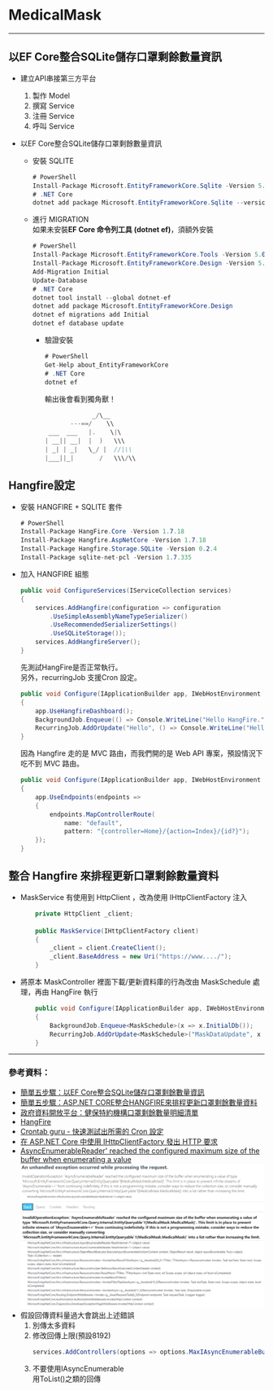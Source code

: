 # MedicalMask
- - -

## 以EF Core整合SQLite儲存口罩剩餘數量資訊  

* 建立API串接第三方平台
    1. 製作 Model
    2. 撰寫 Service
    3. 注冊 Service
    4. 呼叫 Service

* 以EF Core整合SQLite儲存口罩剩餘數量資訊
    * 安裝 SQLITE  
        ```csharp
        # PowerShell
        Install-Package Microsoft.EntityFrameworkCore.Sqlite -Version 5.0.1
        # .NET Core
        dotnet add package Microsoft.EntityFrameworkCore.Sqlite --version 5.0.1
        ```
    * 進行 MIGRATION  
        如果未安裝**EF Core 命令列工具 (dotnet ef)**，須額外安裝
        ```csharp
        # PowerShell
        Install-Package Microsoft.EntityFrameworkCore.Tools -Version 5.0.1
        Install-Package Microsoft.EntityFrameworkCore.Design -Version 5.0.1
        Add-Migration Initial
        Update-Database
        # .NET Core
        dotnet tool install --global dotnet-ef
        dotnet add package Microsoft.EntityFrameworkCore.Design
        dotnet ef migrations add Initial
        dotnet ef database update
        ```
        * 驗證安裝
            ```csharp
            # PowerShell
            Get-Help about_EntityFrameworkCore
            # .NET Core
            dotnet ef 
            ```
            輸出後會看到獨角獸！  
            ```csharp
                         _/\__  
                   ---==/    \\  
             ___  ___   |.    \|\  
            | __|| __|  |  )   \\\  
            | _| | _|   \_/ |  //|\\  
            |___||_|       /   \\\/\\  
            ```  
            

## Hangfire設定  
* 安裝 HANGFIRE + SQLITE 套件  
    ```csharp
    # PowerShell
    Install-Package HangFire.Core -Version 1.7.18
    Install-Package Hangfire.AspNetCore -Version 1.7.18
    Install-Package Hangfire.Storage.SQLite -Version 0.2.4
    Install-Package sqlite-net-pcl -Version 1.7.335
    ```
* 加入 HANGFIRE 組態
    ```csharp
    public void ConfigureServices(IServiceCollection services)
    {
        services.AddHangfire(configuration => configuration
            .UseSimpleAssemblyNameTypeSerializer()
            .UseRecommendedSerializerSettings()
            .UseSQLiteStorage());
        services.AddHangfireServer();
    }
    ```
    先測試HangFire是否正常執行。  
    另外，recurringJob 支援Cron 設定。  
    ```csharp
    public void Configure(IApplicationBuilder app, IWebHostEnvironment env)
    {
        app.UseHangfireDashboard();
        BackgroundJob.Enqueue(() => Console.WriteLine("Hello HangFire."));
        RecurringJob.AddOrUpdate("Hello", () => Console.WriteLine("Hello, recurringJob."), Cron.Minutely());
    }
    ```
    因為 Hangfire 走的是 MVC 路由，而我們開的是 Web API 專案，預設情況下吃不到 MVC 路由。
    ```csharp
    public void Configure(IApplicationBuilder app, IWebHostEnvironment env)
    {
        app.UseEndpoints(endpoints =>
        {
            endpoints.MapControllerRoute(
                name: "default",
                pattern: "{controller=Home}/{action=Index}/{id?}");
        });
    }
    ```  
## 整合 Hangfire 來排程更新口罩剩餘數量資料  
* MaskService 有使用到 HttpClient ，改為使用 IHttpClientFactory 注入
    ```csharp
        private HttpClient _client;

        public MaskService(IHttpClientFactory client)
        {
            _client = client.CreateClient();
            _client.BaseAddress = new Uri("https://www..../");
        }
    ```
* 將原本 MaskController 裡面下載/更新資料庫的行為改由 MaskSchedule 處理，再由 HangFire 執行  
    ```csharp
        public void Configure(IApplicationBuilder app, IWebHostEnvironment env)
        {
            BackgroundJob.Enqueue<MaskSchedule>(x => x.InitialDb());
            RecurringJob.AddOrUpdate<MaskSchedule>("MaskDataUpdate", x => x.MaskDataUpdate(), Cron.Minutely());
        }
    ```
    
- - -  
### 參考資料：  

* <a href="https://blog.kkbruce.net/2020/02/ef-core-sqlite.html#.X_LWB9j7SUk" target="_blank">簡單五步驟：以EF Core整合SQLite儲存口罩剩餘數量資訊</a>  
* <a href="https://blog.kkbruce.net/2020/04/aspnet-core-hangfire-sqlite.html#.X_15Ouj7SUk" target="_blank">簡單五步驟：ASP.NET CORE整合HANGFIRE來排程更新口罩剩餘數量資料</a>  
* <a href="https://data.gov.tw/dataset/116285">政府資料開放平台：健保特約機構口罩剩餘數量明細清單</a>  
* <a href="https://www.hangfire.io/">HangFire</a>  
* <a href="https://crontab.guru/">Crontab guru - 快速測試出所需的 Cron 設定</a>  
* <a href="https://docs.microsoft.com/zh-tw/aspnet/core/fundamentals/http-requests?view=aspnetcore-5.0">在 ASP.NET Core 中使用 IHttpClientFactory 發出 HTTP 要求</a>  
* <a href="https://stackoverflow.com/questions/58986882/asyncenumerablereader-reached-the-configured-maximum-size-of-the-buffer-when-e">AsyncEnumerableReader' reached the configured maximum size of the buffer when enumerating a value</a>
![](AsyncEnumerableReader%20reached%20the%20configured%20maximum%20size.png)
* 假設回傳資料量過大會跳出上述錯誤
    1. 別傳太多資料
    2. 修改回傳上限(預設8192)
        ```csharp
        services.AddControllers(options => options.MaxIAsyncEnumerableBufferLimit = N)
        ```
    3. 不要使用IAsyncEnumerable  
        用ToList()之類的回傳
